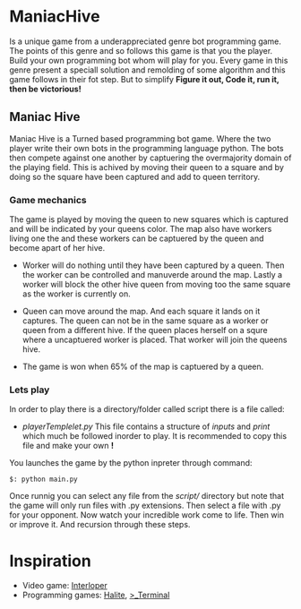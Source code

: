 # ManiacHive
Is a unique game from a underappreciated genre bot programming game.
The points of this genre and so follows this game is that you the player.
Build your own programming bot whom will play for you.
Every game in this genre present a speciall solution and remolding of 
some algorithm and this game follows in their fot step.
But to simplify **Figure it out, Code it, run it, then be victorious!**

## Maniac Hive
Maniac Hive is a Turned based programming bot game. 
Where the two player write their own bots in the programming language python.
The bots then compete against one another by captuering the overmajority domain 
of the playing field. This is achived by moving their queen to a square and by
doing so the square have been captured and add to queen territory.

### Game mechanics
The game is played by moving the queen to new squares which is captured and 
will be indicated by your queens color. The map also have workers living one the 
and these workers can be captuered by the queen and become apart of her hive.

* Worker will do nothing until they have been captured by a queen.
  Then the worker can be controlled and manuverde around the map. 
  Lastly a worker will block the other hive queen from moving
  too the same square as the worker is currently on.

* Queen can move around the map. And each square it lands on it captures. The queen 
  can not be in the same square as a worker or queen from a different hive. If the 
  queen places herself on a squre where a uncaptuered worker is placed. That worker 
  will join the queens hive.

* The game is won when 65% of the map is captuered by a queen. 

### Lets play
In order to play there is a directory/folder called script there is a file called:
- _playerTemplelet.py_
This file contains a structure of *inputs* and *print* which much be followed inorder
to play. It is recommended to copy this file and make your own **!**

You launches the game by the python inpreter through command:

`$: python main.py`

Once runnig you can select any file from the _script/_ directory but note that the game 
will only run files with .py extensions.
Then select a file with .py for your opponent. Now watch your incredible work come to
life. Then win or improve it. And recursion through these steps.

# Inspiration
* Video game: [Interloper](http://interlopergame.com/) 
* Programming games: [Halite](https://halite.io/), [>_Terminal](https://terminal.c1games.com/)

